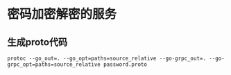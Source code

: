 # 密码加密解密的服务

## 生成proto代码
```shell
protoc --go_out=. --go_opt=paths=source_relative --go-grpc_out=. --go-grpc_opt=paths=source_relative password.proto
```